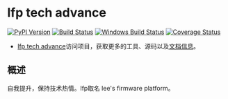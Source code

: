 # lfp tech advance

[![PyPI Version][pypi-v-image]][pypi-v-link]
[![Build Status][travis-image]][travis-link]
[![Windows Build Status][appveyor-image]][appveyor-link]
[![Coverage Status][codecov-image]][codecov-link]

- [lfp tech advance][lfp tech advance]访问项目，获取更多的工具、源码以及[文档信息][lfp documents]。

## 概述

自我提升，保持技术热情。lfp取名 lee's firmware platform。



[pypi-v-image]: https://img.shields.io/pypi/v/mkdocs.svg
[pypi-v-link]: https://pypi.org/project/mkdocs/
[lfp tech advance]: https://github.com/Lee91/lfp_tech_advance
[lfp documents]: https://lee91.github.io/lfp_tech_advance/
[appveyor-image]: https://img.shields.io/appveyor/ci/d0ugal/mkdocs/master.svg
[appveyor-link]: https://ci.appveyor.com/project/d0ugal/mkdocs
[codecov-image]: https://codecov.io/github/mkdocs/mkdocs/coverage.svg?branch=master
[codecov-link]: https://codecov.io/github/mkdocs/mkdocs?branch=master
[landscape-image]: https://landscape.io/github/mkdocs/mkdocs/master/landscape.svg
[landscape-link]: https://landscape.io/github/mkdocs/mkdocs/master
[travis-image]: https://img.shields.io/travis/mkdocs/mkdocs/master.svg
[travis-link]: https://travis-ci.org/mkdocs/mkdocs